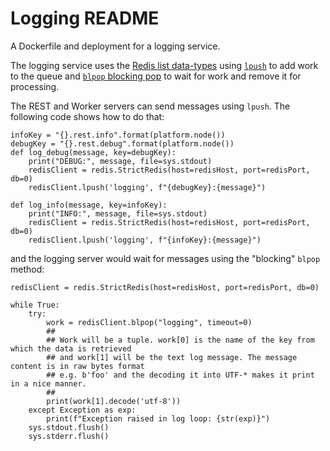 # Logging README

A Dockerfile and deployment for a logging service.

The logging service uses the [Redis list data-types](https://redis.io/docs/data-types/lists/) using [`lpush`](https://redis.io/docs/data-types/lists/#basic-commands) to add work to the queue and [`blpop` blocking pop](https://redis.io/docs/data-types/lists/#blocking-commands) to wait for work and remove it for processing.

The REST and Worker servers can send messages using `lpush`. The following code shows how to do that:
```
infoKey = "{}.rest.info".format(platform.node())
debugKey = "{}.rest.debug".format(platform.node())
def log_debug(message, key=debugKey):
    print("DEBUG:", message, file=sys.stdout)
    redisClient = redis.StrictRedis(host=redisHost, port=redisPort, db=0)
    redisClient.lpush('logging', f"{debugKey}:{message}")

def log_info(message, key=infoKey):
    print("INFO:", message, file=sys.stdout)
    redisClient = redis.StrictRedis(host=redisHost, port=redisPort, db=0)
    redisClient.lpush('logging', f"{infoKey}:{message}")
```

and the logging server would wait for messages using the "blocking" `blpop` method:

```
redisClient = redis.StrictRedis(host=redisHost, port=redisPort, db=0)

while True:
    try:
        work = redisClient.blpop("logging", timeout=0)
        ##
        ## Work will be a tuple. work[0] is the name of the key from which the data is retrieved
        ## and work[1] will be the text log message. The message content is in raw bytes format
        ## e.g. b'foo' and the decoding it into UTF-* makes it print in a nice manner.
        ##
        print(work[1].decode('utf-8'))
    except Exception as exp:
        print(f"Exception raised in log loop: {str(exp)}")
    sys.stdout.flush()
    sys.stderr.flush()
```